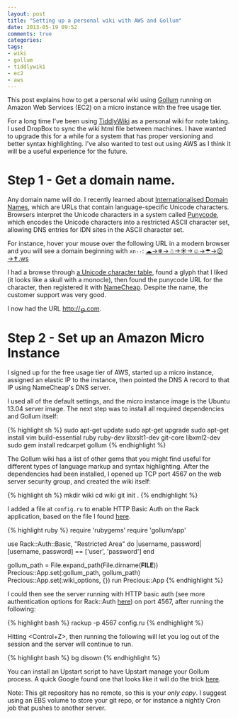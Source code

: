```yaml
---
layout: post
title: "Setting up a personal wiki with AWS and Gollum"
date: 2013-05-19 09:52
comments: true
categories:
tags:
- wiki
- gollum
- tiddlywiki
- ec2
- aws
---
```


This post explains how to get a personal wiki using [Gollum](https://github.com/gollum/gollum)
running on Amazon Web Services (EC2) on a micro instance with the free usage
tier.

For a long time I've been using [TiddlyWiki](http://tiddlywiki.com/) as a
personal wiki for note taking. I used DropBox to sync the wiki html file between
machines. I have wanted to upgrade this for a while for a system that has
proper versioning and better syntax highlighting. I've also wanted to test out
using AWS as I think it will be a useful experience for the future.

# Step 1 - Get a domain name.
Any domain name will do. I recently learned about [Internationalised Domain
Names](http://en.wikipedia.org/wiki/Internationalized_domain_name), which are
URLs that contain language-specific Unicode characters. Browsers interpret the
Unicode characters in a system called
[Punycode](http://en.wikipedia.org/wiki/Punycode), which encodes the Unicode
characters into a restricted ASCII character set, allowing DNS entries for IDN
sites in the ASCII character set.

For instance, hover your mouse over the following URL in a modern browser and
you will see a domain beginning with `xn--`: <a href="http://☁→❄→☃→☀→☺→☂→☹→✝.ws">☁→❄→☃→☀→☺→☂→☹→✝.ws</a>

I had a browse through [a Unicode character table](http://unicode-table.com/en/),
found a glyph that I liked (it looks like a skull with a monocle),
then found the punycode URL for the character, then registered it with
[NameCheap](http://www.namecheap.com). Despite the name, the customer support
was very good.

I now had the URL http://ௐ.com.

# Step 2 - Set up an Amazon Micro Instance
I signed up for the free usage tier of AWS, started up a micro instance,
assigned an elastic IP to the instance, then pointed the DNS A record to that
IP using NameCheap's DNS server.

I used all of the default settings, and the micro instance image is the Ubuntu
13.04 server image. The next step was to install all required dependencies and
Gollum itself:

{% highlight sh %}
sudo apt-get update
sudo apt-get upgrade
sudo apt-get install vim build-essential ruby ruby-dev libxslt1-dev git-core libxml2-dev
sudo gem install redcarpet gollum
{% endhighlight %}

The Gollum wiki has a list of other gems that you might find useful for
different types of language markup and syntax highlighting. After the
dependencies had been installed, I opened up TCP port 4567 on the web server
security group, and created the wiki itself:

{% highlight sh %}
mkdir wiki
cd wiki
git init .
{% endhighlight %}

I added a file at `config.ru` to enable HTTP Basic Auth on the Rack application,
based on the file I found [here](http://res0nat0r.github.io/blog/2012/07/23/add-authentication-to-gollum/).

{% highlight ruby %}
require 'rubygems'
require 'gollum/app'

use Rack::Auth::Basic, "Restricted Area" do |username, password|
   [username, password] == ['user', 'password']
end

gollum_path = File.expand_path(File.dirname(__FILE__))
Precious::App.set(:gollum_path, gollum_path)
Precious::App.set(:wiki_options, {})
run Precious::App
{% endhighlight %}

I could then see the server running with HTTP basic auth (see more authentication
options for Rack::Auth [here](https://github.com/roman/rack-auth)) on port 4567,
after running the following:

{% highlight bash %}
rackup -p 4567 config.ru
{% endhighlight %}

Hitting <Control+Z>, then running the following will let you log out of the
session and the server will continue to run.

{% highlight bash %}
bg
disown
{% endhighlight %}

You can install an Upstart script to have Upstart manage your Gollum process.
A quick Google found one that looks like it will do the trick
[here](https://gist.github.com/leon/2643936).

Note: This git repository has no remote, so this is your *only copy*. I suggest
using an EBS volume to store your git repo, or for instance a nightly Cron job
that pushes to another server.
